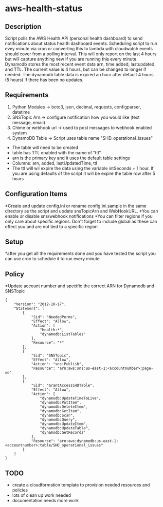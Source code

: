 # aws-health-status

## Description
Script polls the AWS Health API (personal health dashboard) to send notifications about status health dashboard events.  Scheduling script to run evey minute via cron or converting this to lambda with cloudwatch events should cover from a polling interval.  This will only report on the last 4 hours but will capture anything new if you are running this every minute.  Dynamodb stores the most recent event data arn, time added, lastupdated, and TTL.  The current value is 4 hours, but can be changed to longer if needed.  The dynamodb table data is expired an hour after default 4 hours (5 hours) if there has been no updates.

## Requirements
1. Python Modules -> boto3, json, decimal, requests, configparser, datetime
2. SNSTopic Arn -> configure notification how you would like (text message, email)
3. Chime or webhook url -> used to post messages to webhook enabled system
4. DynamoDB Table -> Script uses table name "SHD_operational_issues"
 * The table will need to be created
 * table has TTL enabled with the name of "ttl"
 * arn is the primary key and it uses the default table settings
 * Columns: arn, added, lastUpdatedTime, ttl
 * The ttl will wil expire the data using the variable intSeconds + 1 hour.  If you are using   defaults of the script it will be expire the table row after 5 hours 

## Configuration Items
*Create and update config.ini or rename config.ini.sample in the same directory as the script and update snsTopicArn and WebHookURL.
*You can enable or disable sns/webhook notifications
*You can filter regions if you only care about specific regions.  Don't forget to include global as these can effect you and are not tied to a specific region

## Setup
*after you get all the requirements done and you have tested the script you can use cron to schedule it to run every minute

## Policy
*Update account number and specific the correct ARN for Dynamodb and SNSTopic
```
{
    "Version": "2012-10-17",
    "Statement": [
        {
            "Sid": "NeededPerms",
            "Effect": "Allow",
            "Action": [
                "health:*",
                "dynamodb:ListTables"
            ],
            "Resource": "*"
        },
        {
            "Sid": "SNSTopic",
            "Effect": "Allow",
            "Action": "sns:Publish",
            "Resource": "arn:aws:sns:us-east-1:<accountnumber>:page-me"
        },
        {
            "Sid": "GrantAccessSHDTable",
            "Effect": "Allow",
            "Action": [
                "dynamodb:UpdateTimeToLive",
                "dynamodb:PutItem",
                "dynamodb:DeleteItem",
                "dynamodb:GetItem",
                "dynamodb:Scan",
                "dynamodb:Query",
                "dynamodb:UpdateItem",
                "dynamodb:UpdateTable",
                "dynamodb:GetRecords"
            ],
            "Resource": "arn:aws:dynamodb:us-east-1:<accountnumber>:table/SHD_operational_issues"
        }
    ]
}
```

## TODO
- create a cloudformation template to provision needed resources and policies
- lots of clean up work needed
- documentation needs more work
